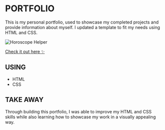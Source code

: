 # PORTFOLIO
This is my personal portfolio, used to showcase my completed projects and provide information about myself. I updated a template to fit my needs using HTML and CSS.

![Horoscope Helper](https://github.com/randicrews/portfolio/blob/main/portfolio.gif)

[Check it out here :sparkles:](https://randicrews.netlify.app)

## USING
- HTML
- CSS

## TAKE AWAY
Through building this portfolio, I was able to improve my HTML and CSS skills while also learning how to showcase my work in a visually appealing way.
